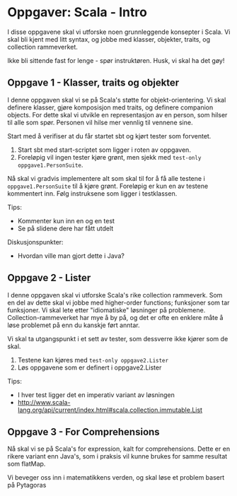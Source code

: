 Oppgaver: Scala - Intro
=====================

I disse oppgavene skal vi utforske noen grunnleggende konsepter i Scala. Vi skal bli kjent med litt syntax, og jobbe med klasser, objekter, traits, og collection rammeverket. 

Ikke bli sittende fast for lenge - spør instruktøren. Husk, vi skal ha det gøy!

Oppgave 1 - Klasser, traits og objekter
-----
I denne oppgaven skal vi se på Scala's støtte for objekt-orientering. Vi skal definere klasser, gjøre komposisjon med traits, og definere companion objects. For dette skal vi utvikle en representasjon av en person, som hilser til alle som spør. Personen vil hilse mer vennlig til vennene sine.

Start med å verifiser at du får startet sbt og kjørt tester som forventet. 

1) Start sbt med start-scriptet som ligger i roten av oppgaven. 
2) Foreløpig vil ingen tester kjøre grønt, men sjekk med `test-only oppgave1.PersonSuite`. 

Nå skal vi gradvis implementere alt som skal til for å få alle testene i `oppgave1.PersonSuite` til å kjøre grønt. Foreløpig er kun en av testene kommentert inn. Følg instruksene som ligger i testklassen.

Tips:

* Kommenter kun inn en og en test 
* Se på slidene dere har fått utdelt

Diskusjonspunkter:

* Hvordan ville man gjort dette i Java?

Oppgave 2 - Lister
-----
I denne oppgaven skal vi utforske Scala's rike collection rammeverk. Som en del av dette skal vi jobbe med higher-order functions; funksjoner som tar funksjoner. Vi skal lete etter "idiomatiske" løsninger på problemene. Collection-rammeverket har mye å by på, og det er ofte en enklere måte å løse problemet på enn du kanskje ført anntar.

Vi skal ta utgangspunkt i et sett av tester, som dessverre ikke kjører som de skal. 

1) Testene kan kjøres med `test-only oppgave2.Lister`
2) Løs oppgavene som er definert i oppgave2.Lister

Tips:

* I hver test ligger det en imperativ variant av løsningen
* http://www.scala-lang.org/api/current/index.html#scala.collection.immutable.List

Oppgave 3 - For Comprehensions
-----
Nå skal vi se på Scala's for expression, kalt for comprehensions. Dette er en rikere variant enn Java's, som i praksis vil kunne brukes for samme resultat som flatMap.

Vi beveger oss inn i matematikkens verden, og skal løse et problem basert på Pytagoras 
